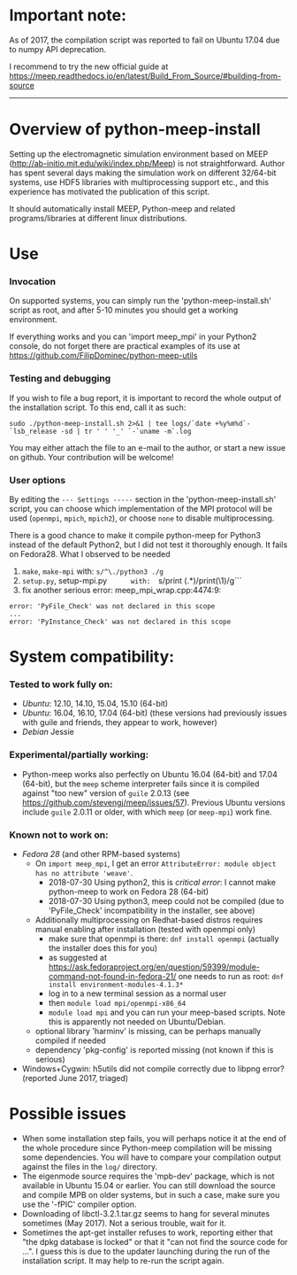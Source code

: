 # Important note:
As of 2017, the compilation script was reported to fail on Ubuntu 17.04 due to numpy API deprecation. 

I recommend to try the new official guide at https://meep.readthedocs.io/en/latest/Build_From_Source/#building-from-source

----	

# Overview of python-meep-install
Setting up the electromagnetic simulation environment based on MEEP (http://ab-initio.mit.edu/wiki/index.php/Meep) is not straightforward. Author has spent several days making the simulation work on different 32/64-bit systems, use HDF5 libraries with multiprocessing support etc., and this experience has motivated the publication of this script.

It should automatically install MEEP, Python-meep and related programs/libraries at different linux distributions. 

# Use
### Invocation 
On supported systems, you can simply run the 'python-meep-install.sh' script as root, and after 5-10 minutes you should get a working environment.

If everything works and you can 'import meep_mpi' in your Python2 console, do not forget there are practical examples of its use at https://github.com/FilipDominec/python-meep-utils

### Testing and debugging 
If you wish to file a bug report, it is important to record the whole output of the installation script. To this end, call it as such:

    sudo ./python-meep-install.sh 2>&1 | tee logs/`date +%y%m%d`-`lsb_release -sd | tr ' ' '_' `-`uname -m`.log

You may either attach the file to an e-mail to the author, or start a new issue on github. Your contribution will be welcome!

### User options 
By editing the ```--- Settings -----``` section in the 'python-meep-install.sh' script, you can choose which implementation of the MPI protocol will be used (```openmpi```, ```mpich```, ```mpich2```), or choose ```none``` to disable multiprocessing.

There is a good chance to make it compile python-meep for Python3 instead of the default Python2, but I did not test it thoroughly enough. It fails on Fedora28.
What I observed to be needed
   1) ```make```, ```make-mpi```				with:   ```s/^\./python3 ./g```
   2) ```setup.py```, setup-mpi.py```		with:   ```s/print \(.*)/print(\1)/g```
   3) fix another serious error:  meep_mpi_wrap.cpp:4474:9: 

    error: 'PyFile_Check' was not declared in this scope
    ...                                                   
    error: 'PyInstance_Check' was not declared in this scope

# System compatibility:
### Tested to work fully on:
* _Ubuntu_: 12.10, 14.10, 15.04, 15.10 (64-bit)
* _Ubuntu_: 16.04, 16.10, 17.04 (64-bit) (these versions had previously issues with guile and friends, they appear to work, however)
* _Debian_ Jessie

### Experimental/partially working:
* Python-meep works also perfectly on Ubuntu 16.04 (64-bit) and 17.04 (64-bit), but the ```meep``` scheme interpreter fails since it is compiled against "too new" version of ```guile``` 2.0.13 (see https://github.com/stevengj/meep/issues/57). Previous Ubuntu versions include ```guile``` 2.0.11 or older, with which ```meep``` (or ```meep-mpi```) work fine.

### Known not to work on:
* _Fedora 28_ (and other RPM-based systems)
  * On ```import meep_mpi```, I get an error ```AttributeError: module object has no attribute 'weave'```. 
	* 2018-07-30 Using python2, this is *critical error*: I cannot make python-meep to work on Fedora 28 (64-bit)
	* 2018-07-30 Using python3, meep could not be compiled (due to 'PyFile_Check' incompatibility in the installer, see above)
  * Additionally multiprocessing on Redhat-based distros requires manual enabling after installation (tested with openmpi only)
	* make sure that openmpi is there:  ```dnf install openmpi``` (actually the installer does this for you)
    * as suggested at https://ask.fedoraproject.org/en/question/59399/module-command-not-found-in-fedora-21/ one needs to run as root: ```dnf install environment-modules-4.1.3*```
	* log in to a new terminal session as a normal user
    * then ```module load mpi/openmpi-x86_64```
	* ```module load mpi``` and you can run your meep-based scripts. Note this is apparently not needed on Ubuntu/Debian.
  * optional library 'harminv' is missing, can be perhaps manually compiled if needed
  * dependency 'pkg-config' is reported missing (not known if this is serious)
* Windows+Cygwin: h5utils did not compile correctly due to libpng error? (reported June 2017, triaged)

# Possible issues
* When some installation step fails, you will perhaps notice it at the end of the whole procedure since Python-meep compilation will be missing some dependencies. You will have to compare your compilation output against the files in the ```log/``` directory. 
* The eigenmode source requires the 'mpb-dev' package, which is not available in Ubuntu 15.04 or earlier. You can still download the source and compile MPB on older systems, but in such a case, make sure you use the '-fPIC' compiler option.
* Downloading of libctl-3.2.1.tar.gz seems to hang for several minutes sometimes (May 2017). Not a serious trouble, wait for it.
* Sometimes the apt-get installer refuses to work, reporting either that "the dpkg database is locked" or that it "can not find the source code for ...". I guess this is due to the updater launching during the run of the installation script. It may help to re-run the script again.

